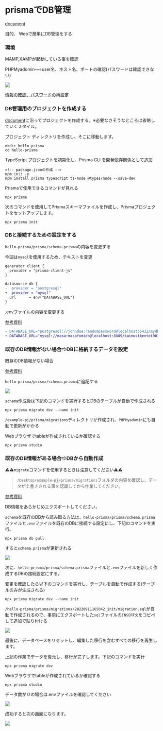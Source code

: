 # prismaでDB管理

[document](https://www.prisma.io/)

目的、 Webで簡単にDB管理をする

### 環境

MAMP,XAMPが起動している事を確認

PHPMyadomin⇨⇨user名、ホスト名、ポートの確認(パスワードは確認できない)

<img src="./img/MAMP設定.png">

[情報の確認、パスワードの再設定](https://www.javadrive.jp/phpmyadmin/user/index3.html)

### DB管理用のプロジェクトを作成する

[document](https://www.prisma.io/docs/getting-started/setup-prisma/start-from-scratch/relational-databases-typescript-postgres)に沿ってプロジェクトを作成する。※必要なさそうなところは省略していくスタイル。


プロジェクト ディレクトリを作成し、そこに移動します。

```bush
mkdir hello-prisma 
cd hello-prisma
```

TypeScript プロジェクトを初期化し、Prisma CLI を開発依存関係として追加

```bush
<!-- package.jsonの作成 -->
npm init -y 
npm install prisma typescript ts-node @types/node --save-dev
```

Prismaで使用できるコマンドが見れる

```bush
npx prisma
```

次のコマンドを使用してPrismaスキーマファイルを作成し、Prismaプロジェクトをセットアップします。

```bush
npx prisma init
```

### DBと接続するための設定をする

`hello-prisma/prisma/schema.prisma`の内容を変更する

今回は`mysql`を使用するため、テキストを変更

```diff prisma
generator client {
  provider = "prisma-client-js"
}

datasource db {
-  provider = "postgresql"
+  provider = "mysql"
  url      = env("DATABASE_URL")
}
```

.envファイルの内容を変更する

[参考資料](https://www.prisma.io/docs/concepts/database-connectors/mysql)

```diff .env
- DATABASE_URL="postgresql://johndoe:randompassword@localhost:5432/mydb?schema=public"
+ DATABASE_URL="mysql://masa:masafumidb@localhost:8889/kainusikentei001"
```

### 既存のDB情報がない場合⇨DBに格納するデータを設定

既存のDB情報がない場合

[参考資料](https://www.prisma.io/docs/getting-started/setup-prisma/start-from-scratch/relational-databases/using-prisma-migrate-typescript-postgres)

`hello-prisma/prisma/schema.prisma`に追記する

<img src="./img/schema001.png">

`schema`作成後は下記のコマンドを実行するとDBのテーブルが自動で作成される

```bush
npx prisma migrate dev --name init
```

`/example-pj/prisma/migrations`ディレクトリが作成され、`PHPMyadomin`にも自動で更新がかかる

Webブラウザでtableが作成されているか確認する

```bush
npx prisma studio
```

### 既存のDB情報がある場合⇨DBから自動作成

⚠️⚠️`migrate`コマンドを使用するときは注意してください⚠️⚠️

> `/Desktop/example-pj/prisma/migrations`フォルダの内容を確認し、データが上書きされる事を認識してから作業してください。

[参考資料](https://www.keisuke69.net/entry/2022/08/17/143620)

DB情報をあらかじめエクスポートしてください。

`schema`を既存のDBから読み取る方法は、`hello-prisma/prisma/schema.prisma`ファイルと`.env`ファイルを既存のDBに接続する設定にし、下記のコマンドを実行。

```bush
npx prisma db pull
```

すると`schema.prisma`が更新される

<img src="./img/schema001.png">

次に、`hello-prisma/prisma/schema.prisma`ファイルと`.env`ファイルを新しく作成するDBの接続設定にする。

変更を確認したら以下のコマンドを実行し、テーブルを自動で作成する(テーブルのみが生成される)

```bush
npx prisma migrate dev --name init
```

`/hello-prisma/prisma/migrations/20220911165042_init/migration.sql`が自動で作成されるので、事前にエクスポートした`sql`ファイルの`INSERT文`をコピペして追加で貼り付ける

<img src="./img/insert.png">

最後に、データベースをリセットし、編集した移行を含むすべての移行を再生します。

上記の作業でデータを復元し、移行が完了します。下記のコマンドを実行

```bush
npx prisma migrate dev
```

Webブラウザでtableが作成されているか確認する

```bush
npx prisma studio
```

データ数が０の場合は.envファイルを確認してください

<img src="./img/prisma001.png">


成功すると次の画面になります。

<img src="./img/prisma002.png">





